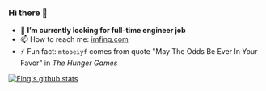 ### Hi there 👋

- 🔭 **I’m currently looking for full-time engineer job**
- 📫 How to reach me: [imfing.com](https://imfing.com)
- ⚡ Fun fact: `mtobeiyf` comes from quote "May The Odds Be Ever In Your Favor" in *The Hunger Games*

[![Fing's github stats](https://github-readme-stats.vercel.app/api?username=mtobeiyf&show_icons=true&hide=["contribs","prs"])](https://github.com/mtobeiyf)

<!--
**mtobeiyf/mtobeiyf** is a ✨ _special_ ✨ repository because its `README.md` (this file) appears on your GitHub profile.

Here are some ideas to get you started:

- 🔭 I’m currently working on ...
- 🌱 I’m currently learning ...
- 👯 I’m looking to collaborate on ...
- 🤔 I’m looking for help with ...
- 💬 Ask me about ...
- 📫 How to reach me: ...
- 😄 Pronouns: ...
- ⚡ Fun fact: ...
-->
